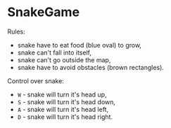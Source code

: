 # SnakeGame
Rules:
- snake have to eat food (blue oval) to grow,
- snake can't fall into itself,
- snake can't go outside the map,
- snake have to avoid obstacles (brown rectangles).

Control over snake:
- `W` - snake will turn it's head up,
- `S` - snake will turn it's head down,
- `A` - snake will turn it's head left,
- `D` - snake will turn it's head right.


